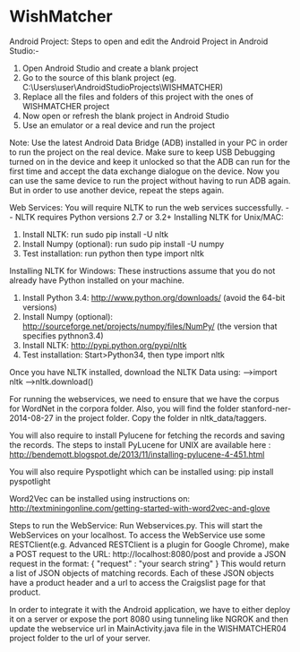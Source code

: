# WishMatcher

Android Project:
Steps to open and edit the Android Project in Android Studio:-

1) Open Android Studio and create a blank project
2) Go to the source of this blank project (eg. C:\Users\user\AndroidStudioProjects\WISHMATCHER)
3) Replace all the files and folders of this project with the ones of WISHMATCHER project
4) Now open or refresh the blank project in Android Studio
5) Use an emulator or a real device and run the project

Note: Use the latest Android Data Bridge (ADB) installed in your PC in order to run the project on the real device. Make sure to keep USB Debugging turned on in the device and keep it unlocked so that the ADB can run for the first time and accept the data exchange dialogue on the device. Now you can use the same device to run the project without having to run ADB again. But in order to use another device, repeat the steps again.


Web Services:
You will require NLTK to run the web services successfully.
-- NLTK requires Python versions 2.7 or 3.2+
Installing NLTK for Unix/MAC:
1) Install NLTK: run sudo pip install -U nltk
2) Install Numpy (optional): run sudo pip install -U numpy
3) Test installation: run python then type import nltk

Installing NLTK for Windows:
These instructions assume that you do not already have Python installed on your machine.

1) Install Python 3.4: http://www.python.org/downloads/ (avoid the 64-bit versions)
2) Install Numpy (optional): http://sourceforge.net/projects/numpy/files/NumPy/ (the version that specifies pythnon3.4)
3) Install NLTK: http://pypi.python.org/pypi/nltk
4) Test installation: Start>Python34, then type import nltk

Once you have NLTK installed, download the NLTK Data using:
-->import nltk
-->nltk.download()

For running the webservices, we need to ensure that we have the corpus for WordNet in the corpora folder.
Also, you will find the folder stanford-ner-2014-08-27 in the project folder. Copy the folder in nltk_data/taggers.

You will also require to install Pylucene for fetching the records and saving the records. The steps to install PyLucene for UNIX are available here : http://bendemott.blogspot.de/2013/11/installing-pylucene-4-451.html

You will also require Pyspotlight which can be installed using: pip install pyspotlight

Word2Vec can be installed using instructions on: http://textminingonline.com/getting-started-with-word2vec-and-glove

Steps to run the WebService:
Run Webservices.py. This will start the WebServices on your localhost.
To access the WebService use some RESTClient(e.g. Advanced RESTClient is a plugin for Google Chrome), make a POST request to the URL: http://localhost:8080/post and provide a JSON request in the format:
{
  "request" : "your search string"
}
This would return a list of JSON objects of matching records.
Each of these JSON objects have a product header and a url to access the Craigslist page for that product.

In order to integrate it with the Android application, we have to either deploy it on a server or expose the port 8080 using tunneling like NGROK and then update the webservice url in MainActivity.java file in the WISHMATCHER04 project folder to the url of your server.
